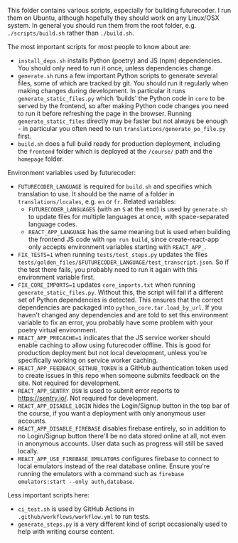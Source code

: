This folder contains various scripts, especially for building futurecoder. I run them on Ubuntu, although hopefully they should work on any Linux/OSX system. In general you should run them from the root folder, e.g. `./scripts/build.sh` rather than `./build.sh`.

The most important scripts for most people to know about are:

- `install_deps.sh` installs Python (poetry) and JS (npm) dependencies. You should only need to run it once, unless dependencies change.
- `generate.sh` runs a few important Python scripts to generate several files, some of which are tracked by git. You should run it regularly when making changes during development. In particular it runs `generate_static_files.py` which 'builds' the Python code in `core` to be served by the frontend, so after making Python code changes you need to run it before refreshing the page in the browser. Running `generate_static_files` directly may be faster but not always be enough - in particular you often need to run `translations/generate_po_file.py` first.
- `build.sh` does a full build ready for production deployment, including the `frontend` folder which is deployed at the `/course/` path and the `homepage` folder.

Environment variables used by futurecoder:

- `FUTURECODER_LANGUAGE` is required for `build.sh` and specifies which translation to use. It should be the name of a folder in `translations/locales`, e.g. `en` or `fr`. Related variables:
  - `FUTURECODER_LANGUAGES` (with an `S` at the end) is used by `generate.sh` to update files for multiple languages at once, with space-separated language codes.
  - `REACT_APP_LANGUAGE` has the same meaning but is used when building the frontend JS code with `npm run build`, since create-react-app only accepts environment variables starting with `REACT_APP_`.
- `FIX_TESTS=1` when running `tests/test_steps.py` updates the files `tests/golden_files/$FUTURECODER_LANGUAGE/test_transcript.json`. So if the test there fails, you probably need to run it again with this environment variable first.
- `FIX_CORE_IMPORTS=1` updates `core_imports.txt` when running `generate_static_files.py`. Without this, the script will fail if a different set of Python dependencies is detected. This ensures that the correct dependencies are packaged into `python_core.tar.load_by_url`. If you haven't changed any dependencies and are told to set this environment variable to fix an error, you probably have some problem with your poetry virtual environment.
- `REACT_APP_PRECACHE=1` indicates that the JS service worker should enable caching to allow using futurecoder offline. This is good for production deployment but not local development, unless you're specifically working on service worker caching.
- `REACT_APP_FEEDBACK_GITHUB_TOKEN` is a GitHub authentication token used to create issues in this repo when someone submits feedback on the site. Not required for development.
- `REACT_APP_SENTRY_DSN` is used to submit error reports to https://sentry.io/. Not required for development.
- `REACT_APP_DISABLE_LOGIN` hides the Login/Signup button in the top bar of the course, if you want a deployment with only anonymous user accounts.
- `REACT_APP_DISABLE_FIREBASE` disables firebase entirely, so in addition to no Login/Signup button there'll be no data stored online at all, not even in anonymous accounts. User data such as progress will still be saved locally.
- `REACT_APP_USE_FIREBASE_EMULATORS` configures firebase to connect to local emulators instead of the real database online. Ensure you're running the emulators with a command such as `firebase emulators:start --only auth,database`.

Less important scripts here:

- `ci_test.sh` is used by GitHub Actions in `.github/workflows/workflow.yml` to run tests.
- `generate_steps.py` is a very different kind of script occasionally used to help with writing course content.
